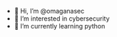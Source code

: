 - 👋 Hi, I’m @omaganasec
- 👀 I’m interested in cybersecurity
- 🌱 I’m currently learning python

<!---
omaganasec/omaganasec is a ✨ special ✨ repository because its `README.md` (this file) appears on your GitHub profile.
You can click the Preview link to take a look at your changes.
--->
